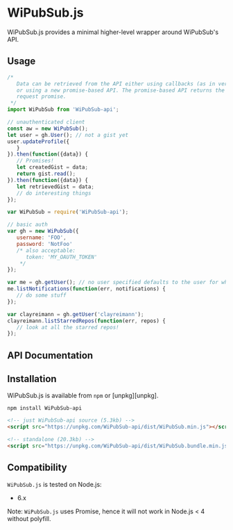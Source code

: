 # WiPubSub.js

WiPubSub.js provides a minimal higher-level wrapper around WiPubSub's API.

## Usage

```javascript
/*
   Data can be retrieved from the API either using callbacks (as in versions < 1.0)
   or using a new promise-based API. The promise-based API returns the raw Axios
   request promise.
 */
import WiPubSub from 'WiPubSub-api';

// unauthenticated client
const aw = new WiPubSub();
let user = gh.User(); // not a gist yet
user.updateProfile({
   }
}).then(function({data}) {
   // Promises!
   let createdGist = data;
   return gist.read();
}).then(function({data}) {
   let retrievedGist = data;
   // do interesting things
});
```

```javascript
var WiPubSub = require('WiPubSub-api');

// basic auth
var gh = new WiPubSub({
   username: 'FOO',
   password: 'NotFoo'
   /* also acceptable:
      token: 'MY_OAUTH_TOKEN'
    */
});

var me = gh.getUser(); // no user specified defaults to the user for whom credentials were provided
me.listNotifications(function(err, notifications) {
   // do some stuff
});

var clayreimann = gh.getUser('clayreimann');
clayreimann.listStarredRepos(function(err, repos) {
   // look at all the starred repos!
});
```

## API Documentation


## Installation
WiPubSub.js is available from `npm` or [unpkg][unpkg].

```shell
npm install WiPubSub-api
```

```html
<!-- just WiPubSub-api source (5.3kb) -->
<script src="https://unpkg.com/WiPubSub-api/dist/WiPubSub.min.js"></script>

<!-- standalone (20.3kb) -->
<script src="https://unpkg.com/WiPubSub-api/dist/WiPubSub.bundle.min.js"></script>
```

## Compatibility
`WiPubSub.js` is tested on Node.js:
* 6.x

Note: `WiPubSub.js` uses Promise, hence it will not work in Node.js < 4 without polyfill.

